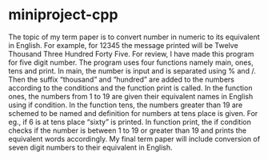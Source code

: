 # miniproject-cpp
The topic of my term paper is to convert number in numeric to its equivalent in English. For example, for 12345 the message printed will be Twelve Thousand Three Hundred Forty Five. For review, I have made this program for five digit number.
The program uses four functions namely main, ones, tens and print. In main, the number is input and is separated using % and /. Then the suffix “thousand” and “hundred” are added to the numbers according to the conditions and the function print is called. In the function ones, the numbers from 1 to 19 are given their equivalent names in English using if condition. In the function tens, the numbers greater than 19 are schemed to be named and definition for numbers at tens place is given. For eg., if 6 is at tens place “sixty” is printed. In function print, the if condition checks if the number is between 1 to 19 or greater than 19 and prints the equivalent words accordingly. My final term paper will include conversion of seven digit numbers to their equivalent in English.
